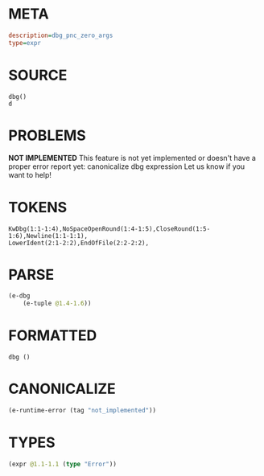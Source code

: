# META
~~~ini
description=dbg_pnc_zero_args
type=expr
~~~
# SOURCE
~~~roc
dbg()
d
~~~
# PROBLEMS
**NOT IMPLEMENTED**
This feature is not yet implemented or doesn't have a proper error report yet: canonicalize dbg expression
Let us know if you want to help!

# TOKENS
~~~zig
KwDbg(1:1-1:4),NoSpaceOpenRound(1:4-1:5),CloseRound(1:5-1:6),Newline(1:1-1:1),
LowerIdent(2:1-2:2),EndOfFile(2:2-2:2),
~~~
# PARSE
~~~clojure
(e-dbg
	(e-tuple @1.4-1.6))
~~~
# FORMATTED
~~~roc
dbg ()
~~~
# CANONICALIZE
~~~clojure
(e-runtime-error (tag "not_implemented"))
~~~
# TYPES
~~~clojure
(expr @1.1-1.1 (type "Error"))
~~~
